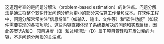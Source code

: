 这道题考查的是问题分解法（problem-based estimation）的关注点。问题分解法是通过将整个软件开发问题分解为更小的部分来估算工作量和成本。在软件工程中，问题分解常常关注“信息域值”（如输入、输出、文件等）和“软件功能”（如软件需要实现的各项功能）。这些内容直接体现了系统要解决的问题和实现目标，因此答案选A和C。项目进度（B）和过程活动（D）属于项目管理和开发过程的内容，不是问题分解法的关注点。